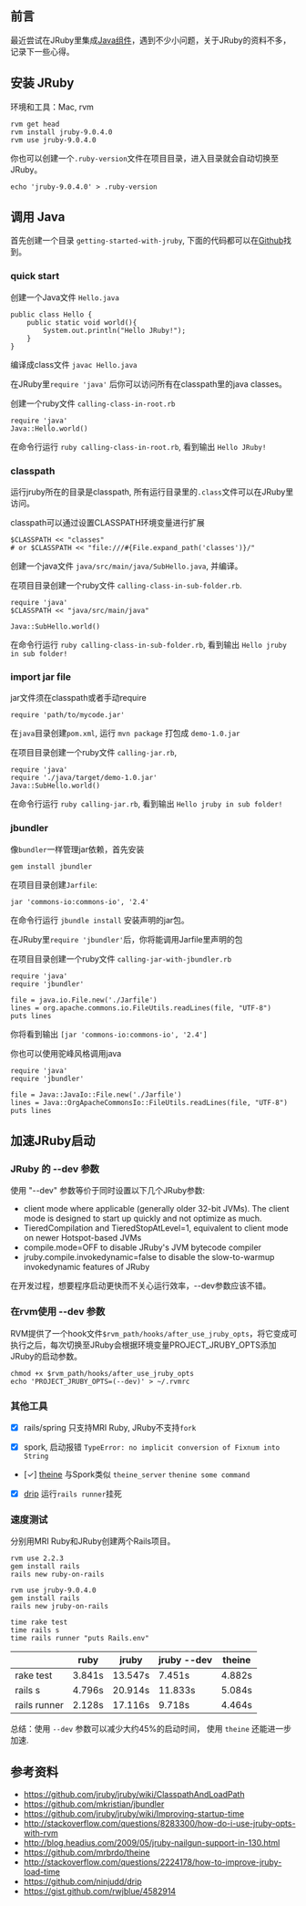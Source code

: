 ## 前言
最近尝试在JRuby里集成[Java组件](https://github.com/richfisher/jruby_activiti)，遇到不少小问题，关于JRuby的资料不多，记录下一些心得。

## 安装 JRuby
环境和工具：Mac, rvm

```
rvm get head
rvm install jruby-9.0.4.0	
rvm use jruby-9.0.4.0
```

你也可以创建一个`.ruby-version`文件在项目目录，进入目录就会自动切换至JRuby。

```
echo 'jruby-9.0.4.0' > .ruby-version
```

## 调用 Java
首先创建一个目录 `getting-started-with-jruby`, 下面的代码都可以在[Github](https://github.com/richfisher/getting-started-with-jruby)找到。

### quick start
创建一个Java文件 `Hello.java` 

```
public class Hello {
	public static void world(){
		System.out.println("Hello JRuby!");
	}
}
```

编译成class文件 `javac Hello.java`

在JRuby里`require 'java'` 后你可以访问所有在classpath里的java classes。

创建一个ruby文件 `calling-class-in-root.rb`

```
require 'java'
Java::Hello.world()
```

在命令行运行 `ruby calling-class-in-root.rb`, 看到输出 `Hello JRuby!`

### classpath
运行jruby所在的目录是classpath, 所有运行目录里的`.class`文件可以在JRuby里访问。

classpath可以通过设置CLASSPATH环境变量进行扩展

```
$CLASSPATH << "classes"
# or $CLASSPATH << "file:///#{File.expand_path('classes')}/"
```

创建一个java文件 `java/src/main/java/SubHello.java`, 并编译。

在项目目录创建一个ruby文件 `calling-class-in-sub-folder.rb`.

```
require 'java'
$CLASSPATH << "java/src/main/java"

Java::SubHello.world()
```

在命令行运行 `ruby calling-class-in-sub-folder.rb`, 看到输出 `Hello jruby in sub folder!`


### import jar file
jar文件须在classpath或者手动require

	require 'path/to/mycode.jar'

在`java`目录创建`pom.xml`,  运行 `mvn package` 打包成 `demo-1.0.jar`

在项目目录创建一个ruby文件 `calling-jar.rb`, 

```
require 'java'
require './java/target/demo-1.0.jar'
Java::SubHello.world()
```

在命令行运行 `ruby calling-jar.rb`, 看到输出 `Hello jruby in sub folder!`


### jbundler
像`bundler`一样管理jar依赖，首先安装

	gem install jbundler

在项目目录创建`Jarfile`:

	jar 'commons-io:commons-io', '2.4'
	
在命令行运行 `jbundle install` 安装声明的jar包。

在JRuby里`require 'jbundler'`后，你将能调用Jarfile里声明的包

在项目目录创建一个ruby文件 `calling-jar-with-jbundler.rb`

```
require 'java'
require 'jbundler'

file = java.io.File.new('./Jarfile')
lines = org.apache.commons.io.FileUtils.readLines(file, "UTF-8")
puts lines
```

你将看到输出 `[jar 'commons-io:commons-io', '2.4']`

你也可以使用驼峰风格调用java

```
require 'java'
require 'jbundler'

file = Java::JavaIo::File.new('./Jarfile')
lines = Java::OrgApacheCommonsIo::FileUtils.readLines(file, "UTF-8")
puts lines
```

## 加速JRuby启动

### JRuby 的 --dev 参数
使用 "--dev" 参数等价于同时设置以下几个JRuby参数:

* client mode where applicable (generally older 32-bit JVMs). The client mode is designed to start up quickly and not optimize as much. 
* TieredCompilation and TieredStopAtLevel=1, equivalent to client mode on newer Hotspot-based JVMs
* compile.mode=OFF to disable JRuby's JVM bytecode compiler
* jruby.compile.invokedynamic=false to disable the slow-to-warmup invokedynamic features of JRuby

在开发过程，想要程序启动更快而不关心运行效率，--dev参数应该不错。

### 在rvm使用 --dev 参数

RVM提供了一个hook文件`$rvm_path/hooks/after_use_jruby_opts`，将它变成可执行之后，每次切换至JRuby会根据环境变量PROJECT_JRUBY_OPTS添加JRuby的启动参数。

```
chmod +x $rvm_path/hooks/after_use_jruby_opts
echo 'PROJECT_JRUBY_OPTS=(--dev)' > ~/.rvmrc
```

### 其他工具
* [X] rails/spring 只支持MRI Ruby, JRuby不支持`fork`

* [X] spork, 启动报错 `TypeError: no implicit conversion of Fixnum into String`

* [✓] [theine](https://github.com/mrbrdo/theine) 与Spork类似
`theine_server`
`thenine some command`

* [X] [drip](https://github.com/ninjudd/drip)
运行`rails runner`挂死

### 速度测试
分别用MRI Ruby和JRuby创建两个Rails项目。

```
rvm use 2.2.3
gem install rails
rails new ruby-on-rails

rvm use jruby-9.0.4.0
gem install rails
rails new jruby-on-rails

time rake test
time rails s
time rails runner "puts Rails.env"
```

|            | ruby   | jruby   | jruby --dev | theine|
|------------|--------|---------|-------------|-------|
| rake test  | 3.841s | 13.547s | 7.451s      |4.882s |
| rails s    | 4.796s | 20.914s | 11.833s     |5.084s |
|rails runner| 2.128s | 17.116s | 9.718s      |4.464s |


总结：使用 `--dev` 参数可以减少大约45%的启动时间， 使用 `theine` 还能进一步加速.


## 参考资料 
* https://github.com/jruby/jruby/wiki/ClasspathAndLoadPath
* https://github.com/mkristian/jbundler
* https://github.com/jruby/jruby/wiki/Improving-startup-time
* http://stackoverflow.com/questions/8283300/how-do-i-use-jruby-opts-with-rvm
* http://blog.headius.com/2009/05/jruby-nailgun-support-in-130.html
* https://github.com/mrbrdo/theine
* http://stackoverflow.com/questions/2224178/how-to-improve-jruby-load-time
* https://github.com/ninjudd/drip
* https://gist.github.com/rwjblue/4582914